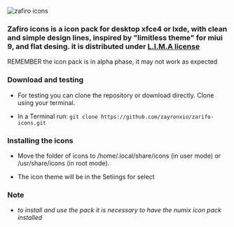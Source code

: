 ![zafiro icons](https://orig00.deviantart.net/b167/f/2017/334/c/b/zafiro_icons_alpha_0_3_2_4_by_zayronxio-dbstuh6.png)




### Zafiro icons is a icon pack for desktop xfce4 or lxde, with clean and simple design lines, inspired by "limitless theme" for miui 9, and flat desing. it is distributed under [L.I.M.A license](https://limalicense.com/getlicense/)

REMEMBER the icon pack is in alpha phase, it may not work as expected


### Download and testing

   - For testing you can clone the repository or download directly. Clone using your terminal.

   - In a Terminal run: 
    `git clone https://github.com/zayronxio/zarifo-icons.git`

### Installing the icons

   - Move the folder of icons to /home/.local/share/icons (in user mode) or /usr/share/icons (in root mode).

   - The icon theme will be in the Setiings for select
   
   ### Note
  - *to install and use the pack it is necessary to have the numix icon pack installed*
